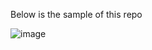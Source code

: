 Below is the sample of this repo

![image](https://github.com/Berlinsr7/Calculator/assets/69146984/49cfe14b-5a90-4786-9865-9eab8399e6ee)
